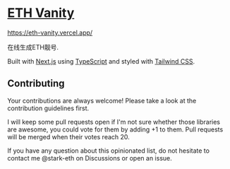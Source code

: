 # [ETH Vanity](https://eth-vanity.vercel.app/)

https://eth-vanity.vercel.app/ 

在线生成ETH靓号.

Built with [Next.js](https://beta.nextjs.org/docs) using [TypeScript](https://www.typescriptlang.org/) and styled with [Tailwind CSS](https://tailwindcss.com/).


## Contributing
Your contributions are always welcome! Please take a look at the contribution guidelines first.

I will keep some pull requests open if I'm not sure whether those libraries are awesome, you could vote for them by adding +1 to them. Pull requests will be merged when their votes reach 20.

If you have any question about this opinionated list, do not hesitate to contact me @stark-eth on Discussions or open an issue.
